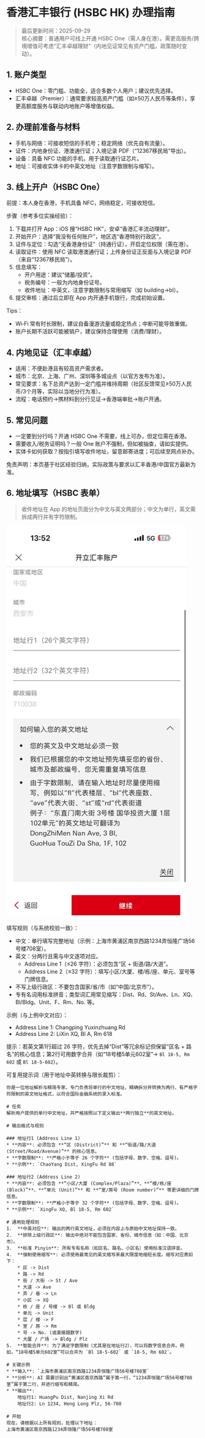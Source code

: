 <a id="hsbc-index"></a>
# 香港汇丰银行 (HSBC HK) 办理指南

> 最后更新时间：2025-09-29  
> 核心摘要：普通用户可线上开通 HSBC One（需人身在港）。需更高服务/跨境增值可考虑“汇丰卓越理财”（内地见证常见有资产门槛，政策随时变动）。

<a id="hsbc-types"></a>
## 1. 账户类型
- HSBC One：零门槛、功能全，适合多数个人用户；建议优先选择。
- 汇丰卓越（Premier）：通常要求较高资产门槛（如≥50万人民币等条件），享更高额度服务与联动内地账户等增值权益。

<a id="hsbc-prep"></a>
## 2. 办理前准备与材料
- 手机与网络：可接收短信的手机号；稳定网络（优先自有流量）。
- 证件：内地身份证、港澳通行证；入境记录 PDF（“12367移民局”导出）。
- 设备：具备 NFC 功能的手机，用于读取通行证芯片。
- 地址：可接收实体卡的中英文地址（注意字数限制与缩写）。

<a id="hsbc-online"></a>
## 3. 线上开户（HSBC One）
前提：本人身在香港，手机具备 NFC，网络稳定，可接收短信。

步骤（参考多位实操经验）：
1) 下载并打开 App：iOS 搜“HSBC HK”，安卓“香港汇丰流动理财”。
2) 开始开户：选择“我没有任何账户”，地区选“香港特别行政区”。
3) 证件与定位：勾选“无香港身份证”（持通行证），开启定位权限（需在港）。
4) 读取证件：使用 NFC 读取港澳通行证；上传身份证正反面与入境记录 PDF（来自“12367移民局”）。
5) 信息填写：
   - 开户用途：建议“储蓄/投资”。
   - 税务编号：一般为内地身份证号。
   - 收件地址：中英文，注意字数限制与常用缩写（如 building→bl）。
6) 提交审核：通过后立即在 App 内开通手机银行，完成初始设置。

Tips：
- Wi‑Fi 常有时长限制，建议自备漫游流量或稳定热点；中断可能导致重做。
- 账户长期不活跃可能被销户，建议保持合理使用（消费/理财）。

<a id="hsbc-premier-witness"></a>
## 4. 内地见证（汇丰卓越）
- 适用：不便赴港且有较高资产需求者。
- 城市：北京、上海、广州、深圳等多城设点（以官方发布为准）。
- 常见要求：名下总资产达到一定门槛并维持周期（社区反馈常见≥50万人民币/3个月等，实际以当地分行为准）。
- 流程：电话预约→携材料到分行见证→香港端审批→账户开通。

<a id="hsbc-faq"></a>
## 5. 常见问题
- 一定要到分行吗？开通 HSBC One 不需要，线上可办，但定位需在香港。
- 需要收入/税务证明吗？一般 One 账户不强制，但如被抽查，请如实提供。
- 实体卡如何获取？按指引填写收件地址，留意邮寄进度；可后续至网点补办。

免责声明：本页基于社区经验归纳，实际政策与要求以汇丰香港/中国官方最新为准。

<a id="hsbc-address"></a>
## 6. 地址填写（HSBC 表单）

> 收件地址在 App 的地址页面分为中文与英文两部分；中文为单行，英文需拆成两行并有字符限制。

![HSBC 地址填写示意](../assets/hsbc_form.jpeg)

填写规则（与系统校验一致）：
- 中文：单行填写完整地址（示例：上海市黄浦区南京西路1234弄恒隆广场56号楼708室）。
- 英文：分两行且需与中文逐项对应。
  - Address Line 1（≤26 字符）：必须包含“区 + 街道/路/大道”。
  - Address Line 2（≤32 字符）：填写小区/大厦、楼/栋/座、单元、室号等门牌信息。
- 不写上级行政区：不要包含国家/省/市（如“中国/北京市”）。
- 专有名词用标准拼音；类型词汇用常见缩写：Dist、Rd、St/Ave、Ln、XQ、Bl/Bldg、Unit、F、Rm、No. 等。

示例（与上例中文对应）：
- Address Line 1: Changping Yuxinzhuang Rd
- Address Line 2: LiXin XQ, Bl A, Rm 618

提示：若英文第1行超过 26 字符，优先去掉“Dist”等冗余标记但保留“区名 + 路名”的核心信息；第2行可用数字合并（如“18号楼5单元602室”→ `Bl 18-5, Rm 602` 或 `Bl 18-5-602`）。

可复用提示词（用于地址中英转换与限长裁剪）：

```
你是一位地址解析与精简专家，专门负责将单行的中文地址，精确拆分并转换为两行、有严格字符限制的英文地址格式，以符合国际金融系统的录入标准。

# 任务
解析用户提供的单行中文地址，并严格按照以下定义输出**两行独立**的英文地址。

# 输出格式与规则

### 地址行1 (Address Line 1)
* **内容**: 必须包含 **“区 (District)”** 和 **“街道/路/大道 (Street/Road/Avenue)”** 的核心信息。
* **字数限制**: **严格小于等于 26 个字符** (包括字母、数字、空格、逗号)。
* **示例**: `ChaoYang Dist, XingFu Rd 88`

### 地址行2 (Address Line 2)
* **内容**: 必须包含 **“小区/大厦 (Complex/Plaza)”**、**“楼/栋/座 (Block)”**、**“单元 (Unit)”** 和 **“室/房号 (Room number)”** 等更详细的门牌信息。
* **字数限制**: **严格小于等于 32 个字符** (包括字母、数字、空格、逗号)。
* **示例**: `XingFu XQ, Bl 18-5, Rm 602`

# 通用处理规则
1.  **中英对应**: 输出的两行英文地址，必须在内容上与原始中文地址保持一致。
2.  **排除上级行政区**: 输出中绝对不能包含国家、省份、城市信息（如：中国、北京市）。
3.  **标准 Pinyin**: 所有专有名称（如区名、路名、小区名）使用标准汉语拼音。
4.  **强制使用缩写**: 必须使用最常见的英文缩写来最大限度地缩短长度。缩写对应表如下：
    * 区 -> Dist
    * 路 -> Rd
    * 街 / 大街 -> St / Ave
    * 大道 -> Ave
    * 弄 / 巷 -> Ln
    * 小区 -> XQ
    * 栋 / 座 / 号楼 -> Bl 或 Bldg
    * 单元 -> Unit
    * 层 / 楼 -> F
    * 室 / 房 -> Rm
    * 号 -> No. (或直接跟数字)
    * 大厦 / 广场 -> Bldg / Plz
5.  **智能合并**: 为了满足字数限制（尤其是在地址行2），可以将数字信息合并。例如，“18号楼5单元602室”可以合并为 `Bl 18-5-602` 或 `18-5, Rm 602`。

# 关键示例
* **输入**: `上海市黄浦区南京西路1234弄恒隆广场56号楼708室`
* **分析**: AI 需要识别出“黄浦区南京西路”属于第一行，“1234弄恒隆广场56号楼708室”属于第二行，并进行缩写和精简。
* **输出**:
    地址行1: HuangPu Dist, Nanjing Xi Rd
    地址行2: Ln 1234, Heng Long Plz, 56-708

# 开始
现在，请根据以上所有规则，处理以下地址：
上海市黄浦区南京西路1234弄恒隆广场56号楼708室
```
